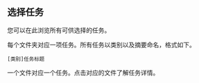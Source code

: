 ## 选择任务

您可以在此浏览所有可供选择的任务。

每个文件夹对应一项任务。所有任务以类别以及摘要命名，格式如下。

```
[类别]任务标题
```

一个文件对应一个任务。点击对应的文件了解任务详情。
